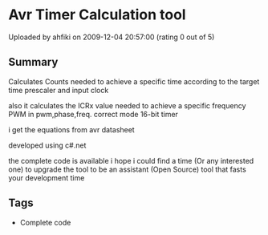 # Avr Timer Calculation tool

Uploaded by ahfiki on 2009-12-04 20:57:00 (rating 0 out of 5)

## Summary

Calculates Counts needed to achieve a specific time according to the target time prescaler and input clock


also it calculates the ICRx value needed to achieve a specific frequency PWM in pwm,phase,freq. correct mode 16-bit timer


i get the equations from avr datasheet


developed using c#.net


the complete code is available i hope i could find a time (Or any interested one) to upgrade the tool to be an assistant (Open Source) tool that fasts your development time

## Tags

- Complete code
